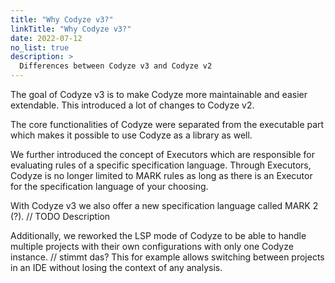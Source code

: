 ```yaml
---
title: "Why Codyze v3?"
linkTitle: "Why Codyze v3?"
date: 2022-07-12
no_list: true
description: >
  Differences between Codyze v3 and Codyze v2
---
```

The goal of Codyze v3 is to make Codyze more maintainable and easier extendable.
This introduced a lot of changes to Codyze v2.

The core functionalities of Codyze were separated from the executable part which makes it possible to use Codyze as a library as well.

We further introduced the concept of Executors which are responsible for evaluating rules of a specific specification language.
Through Executors, Codyze is no longer limited to MARK rules as long as there is an Executor for the specification language of your choosing.

With Codyze v3 we also offer a new specification language called MARK 2 (?).
// TODO Description

Additionally, we reworked the LSP mode of Codyze to be able to handle multiple projects with their own configurations with only one Codyze instance. // stimmt das?
This for example allows switching between projects in an IDE without losing the context of any analysis.

